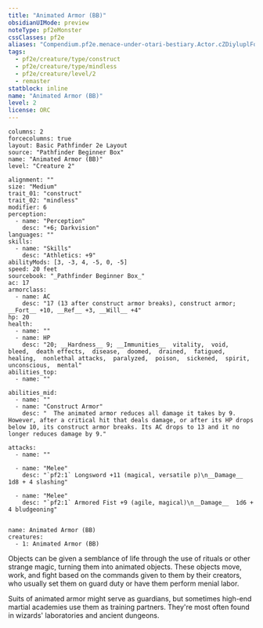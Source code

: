```yaml
---
title: "Animated Armor (BB)"
obsidianUIMode: preview
noteType: pf2eMonster
cssClasses: pf2e
aliases: "Compendium.pf2e.menace-under-otari-bestiary.Actor.cZDiyluplFqRxmGy" 
tags:
  - pf2e/creature/type/construct
  - pf2e/creature/type/mindless
  - pf2e/creature/level/2
  - remaster
statblock: inline
name: "Animated Armor (BB)"
level: 2
license: ORC
---
```


```statblock
columns: 2
forcecolumns: true
layout: Basic Pathfinder 2e Layout
source: "Pathfinder Beginner Box"
name: "Animated Armor (BB)"
level: "Creature 2"

alignment: ""
size: "Medium"
trait_01: "construct"
trait_02: "mindless"
modifier: 6
perception:
  - name: "Perception"
    desc: "+6; Darkvision"
languages: ""
skills:
  - name: "Skills"
    desc: "Athletics: +9"
abilityMods: [3, -3, 4, -5, 0, -5]
speed: 20 feet
sourcebook: "_Pathfinder Beginner Box_"
ac: 17
armorclass:
  - name: AC
    desc: "17 (13 after construct armor breaks), construct armor; __Fort__ +10, __Ref__ +3, __Will__ +4"
hp: 20
health:
  - name: ""
  - name: HP
    desc: "20; __Hardness__ 9; __Immunities__  vitality,  void,  bleed,  death effects,  disease,  doomed,  drained,  fatigued,  healing,  nonlethal attacks,  paralyzed,  poison,  sickened,  spirit,  unconscious,  mental"
abilities_top:
  - name: ""

abilities_mid:
  - name: ""
  - name: "Construct Armor"
    desc: "  The animated armor reduces all damage it takes by 9. However, after a critical hit that deals damage, or after its HP drops below 10, its construct armor breaks. Its AC drops to 13 and it no longer reduces damage by 9."

attacks:
  - name: ""

  - name: "Melee"
    desc: "`pf2:1` Longsword +11 (magical, versatile p)\n__Damage__  1d8 + 4 slashing"

  - name: "Melee"
    desc: "`pf2:1` Armored Fist +9 (agile, magical)\n__Damage__  1d6 + 4 bludgeoning"
 
```

```encounter-table
name: Animated Armor (BB)
creatures:
  - 1: Animated Armor (BB)
```



Objects can be given a semblance of life through the use of rituals or other strange magic, turning them into animated objects. These objects move, work, and fight based on the commands given to them by their creators, who usually set them on guard duty or have them perform menial labor.

Suits of animated armor might serve as guardians, but sometimes high-end martial academies use them as training partners. They're most often found in wizards' laboratories and ancient dungeons.

